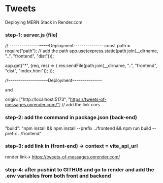 # Tweets

Deploying MERN Stack in Render.com

### step-1: server.js (file)

// --------------------Deployment---------------
const path = require("path"); // add the path
app.use(express.static(path.join(\_\_dirname, "..", "frontend", "dist")));

app.get("\*", (req, res) => {
res.sendFile(path.join(\_\_dirname, "..", "frontend", "dist", "index.html"));
});

//--------------------Deployment---------------

and

origin: ["http://localhost:5173", "https://tweets-of-messages.onrender.com/"] // add the link cors

### step-2: add the command in package.json (back-end)

"build": "npm install && npm install --prefix ../frontend && npm run build --prefix ../frontend"

### step-3: add link in (front-end) -> context = vite_api_url

render link-> https://tweets-of-messages.onrender.com/

### step-4: after pushint to GITHUB and go to render and add the .env variables from both front and backend
